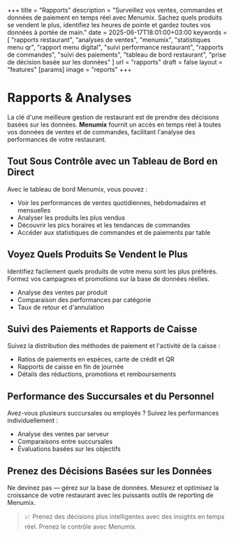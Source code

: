 +++
title = "Rapports"
description = "Surveillez vos ventes, commandes et données de paiement en temps réel avec Menumix. Sachez quels produits se vendent le plus, identifiez les heures de pointe et gardez toutes vos données à portée de main."
date = 2025-06-17T18:01:00+03:00
keywords = [
  "rapports restaurant",
  "analyses de ventes",
  "menumix",
  "statistiques menu qr",
  "rapport menu digital",
  "suivi performance restaurant",
  "rapports de commandes",
  "suivi des paiements",
  "tableau de bord restaurant",
  "prise de décision basée sur les données"
]
url = "rapports"
draft = false
layout = "features"
[params]
  image = "reports"
+++

# Rapports & Analyses

La clé d'une meilleure gestion de restaurant est de prendre des décisions basées sur les données. **Menumix** fournit un accès en temps réel à toutes vos données de ventes et de commandes, facilitant l'analyse des performances de votre restaurant.

## Tout Sous Contrôle avec un Tableau de Bord en Direct

Avec le tableau de bord Menumix, vous pouvez :
- Voir les performances de ventes quotidiennes, hebdomadaires et mensuelles
- Analyser les produits les plus vendus
- Découvrir les pics horaires et les tendances de commandes
- Accéder aux statistiques de commandes et de paiements par table

## Voyez Quels Produits Se Vendent le Plus

Identifiez facilement quels produits de votre menu sont les plus préférés. Formez vos campagnes et promotions sur la base de données réelles.

- Analyse des ventes par produit  
- Comparaison des performances par catégorie  
- Taux de retour et d'annulation

## Suivi des Paiements et Rapports de Caisse

Suivez la distribution des méthodes de paiement et l'activité de la caisse :
- Ratios de paiements en espèces, carte de crédit et QR  
- Rapports de caisse en fin de journée  
- Détails des réductions, promotions et remboursements

## Performance des Succursales et du Personnel

Avez-vous plusieurs succursales ou employés ? Suivez les performances individuellement :
- Analyse des ventes par serveur  
- Comparaisons entre succursales  
- Évaluations basées sur les objectifs

## Prenez des Décisions Basées sur les Données

Ne devinez pas — gérez sur la base de données. Mesurez et optimisez la croissance de votre restaurant avec les puissants outils de reporting de Menumix.

> 📈 Prenez des décisions plus intelligentes avec des insights en temps réel. Prenez le contrôle avec Menumix.

